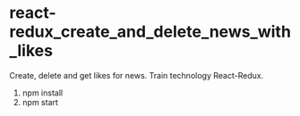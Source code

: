 # react-redux_create_and_delete_news_with_likes

Create, delete and get likes for news. Train technology React-Redux.

1. npm install
2. npm start
